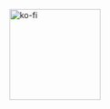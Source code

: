 <p><p> <a href="https://www.ko-fi.com/vlazed"> <img src="https://cdn.ko-fi.com/cdn/kofi3.png?v=3" width="160" alt="ko-fi" /> </a> </p> </p>

<!--
**vlazed/vlazed** is a ✨ _special_ ✨ repository because its `README.md` (this file) appears on your GitHub profile.

Here are some ideas to get you started:

- 🔭 I’m currently working on ...
- 🌱 I’m currently learning ...
- 👯 I’m looking to collaborate on ...
- 🤔 I’m looking for help with ...
- 💬 Ask me about ...
- 📫 How to reach me: ...
- 😄 Pronouns: ...
- ⚡ Fun fact: ...
-->

